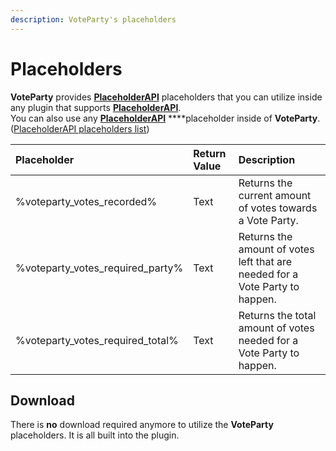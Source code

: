 ```yaml
---
description: VoteParty's placeholders
---
```


# Placeholders

**VoteParty** provides [**PlaceholderAPI**](https://placeholderapi.com) placeholders that you can utilize inside any plugin that supports [**PlaceholderAPI**](https://placeholderapi.com).  
You can also use any [**PlaceholderAPI**](https://placeholderapi.com) ****placeholder inside of **VoteParty**. \([PlaceholderAPI placeholders list](https://helpch.at/placeholders)\)

| Placeholder | Return Value | Description |
| :--- | :--- | :--- |
| %voteparty\_votes\_recorded% | Text | Returns the current amount of votes towards a Vote Party. |
| %voteparty\_votes\_required\_party% | Text | Returns the amount of votes left that are needed for a Vote Party to happen. |
| %voteparty\_votes\_required\_total% | Text | Returns the total amount of votes needed for a Vote Party to happen. |

## Download

There is **no** download required anymore to utilize the **VoteParty** placeholders. It is all built into the plugin.

